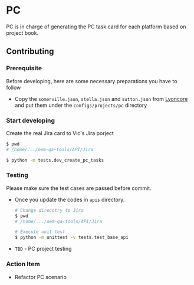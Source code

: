# PC

PC is in charge of generating the PC task card for each platform based on project book.

## Contributing

### Prerequisite

Before developing, here are some necessary preparations you have to follow

- Copy the `somerville.json`, `stella.json` and `sutton.json` from [Lyoncore](https://git.launchpad.net/~lyoncore-team/lyoncore/+git/oem-kpitool/tree/qa_jira/config/projects) and put them under the `configs/projects/pc` directory


### Start developing

Create the real Jira card to Vic's Jira porject
``` bash
$ pwd
# /home/.../oem-qa-tools/API/Jira          

$ python -m tests.dev_create_pc_tasks 
```

### Testing

Please make sure the test cases are passed before commit.

- Once you update the codes in `apis` directory.
    ``` bash
    # Change direcotry to Jira
    $ pwd
    # /home/.../oem-qa-tools/API/Jira

    # Execute unit test
    $ python -m unittest -v tests.test_base_api
    ```
- `TBD` - PC project testing



### Action Item

- Refactor PC scenario
